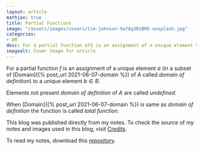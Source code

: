 ```yaml
---
layout: article
mathjax: true
title: Partial Functions
image: "/assets/images/covers/tim-johnson-Vwf8q3RzBRE-unsplash.jpg"
categories:
- DM
desc: For a partial function $f$ is an assignment of a unique element $a$ (in a subset of Domain of $A$ called domain of definition) to a unique element $b \in B$. 
imagealt: Cover Image for article
---
```


For a partial function $f$ is an assignment of a unique element $a$ (in a subset of [Domain]({% post_url 2021-06-07-domain %}) of $A$ called *domain of definition*) to a unique element $b \in B$.





















































































































































































































































































































































































































Elements not present *domain of definition* of $A$ are called *undefined*.





















































































































































































































































































































































































































When [Domain]({% post_url 2021-06-07-domain %}) is same as *domain of definition* the function is called *total function*.

This blog was published directly from my notes.
To check the source of my notes and images used in this blog, visit <a href="/credits.html" target="_blank">Credits</a>.

To read my notes, download this <a href="https://github.com/bovem/CS" target="blank">repository</a>.